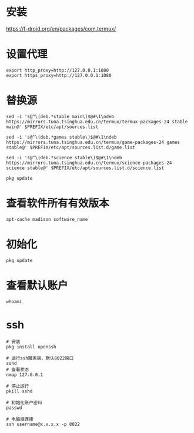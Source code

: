 # 安装
https://f-droid.org/en/packages/com.termux/
# 设置代理
```
export http_proxy=http://127.0.0.1:1080
export https_proxy=http://127.0.0.1:1080
```
# 替换源
```
sed -i 's@^\(deb.*stable main\)$@#\1\ndeb https://mirrors.tuna.tsinghua.edu.cn/termux/termux-packages-24 stable main@' $PREFIX/etc/apt/sources.list

sed -i 's@^\(deb.*games stable\)$@#\1\ndeb https://mirrors.tuna.tsinghua.edu.cn/termux/game-packages-24 games stable@' $PREFIX/etc/apt/sources.list.d/game.list

sed -i 's@^\(deb.*science stable\)$@#\1\ndeb https://mirrors.tuna.tsinghua.edu.cn/termux/science-packages-24 science stable@' $PREFIX/etc/apt/sources.list.d/science.list

pkg update
```
# 查看软件所有有效版本
```
apt-cache madison software_name
```
# 初始化
```
pkg update
```
# 查看默认账户
```
whoami
```
# ssh
```
# 安装
pkg install openssh

# 运行ssh服务端，默认8022端口
sshd
# 查看状态
nmap 127.0.0.1

# 停止运行
pkill sshd

# 初始化账户密码
passwd

# 电脑端连接
ssh username@x.x.x.x -p 8022
```


